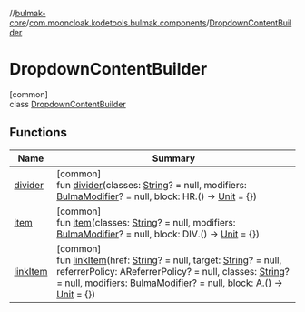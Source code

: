 //[bulmak-core](../../../index.md)/[com.mooncloak.kodetools.bulmak.components](../index.md)/[DropdownContentBuilder](index.md)

# DropdownContentBuilder

[common]\
class [DropdownContentBuilder](index.md)

## Functions

| Name | Summary |
|---|---|
| [divider](divider.md) | [common]<br>fun [divider](divider.md)(classes: [String](https://kotlinlang.org/api/core/kotlin-stdlib/kotlin/-string/index.html)? = null, modifiers: [BulmaModifier](../../com.mooncloak.kodetools.bulmak.modifier/-bulma-modifier/index.md)? = null, block: HR.() -&gt; [Unit](https://kotlinlang.org/api/core/kotlin-stdlib/kotlin/-unit/index.html) = {}) |
| [item](item.md) | [common]<br>fun [item](item.md)(classes: [String](https://kotlinlang.org/api/core/kotlin-stdlib/kotlin/-string/index.html)? = null, modifiers: [BulmaModifier](../../com.mooncloak.kodetools.bulmak.modifier/-bulma-modifier/index.md)? = null, block: DIV.() -&gt; [Unit](https://kotlinlang.org/api/core/kotlin-stdlib/kotlin/-unit/index.html) = {}) |
| [linkItem](link-item.md) | [common]<br>fun [linkItem](link-item.md)(href: [String](https://kotlinlang.org/api/core/kotlin-stdlib/kotlin/-string/index.html)? = null, target: [String](https://kotlinlang.org/api/core/kotlin-stdlib/kotlin/-string/index.html)? = null, referrerPolicy: AReferrerPolicy? = null, classes: [String](https://kotlinlang.org/api/core/kotlin-stdlib/kotlin/-string/index.html)? = null, modifiers: [BulmaModifier](../../com.mooncloak.kodetools.bulmak.modifier/-bulma-modifier/index.md)? = null, block: A.() -&gt; [Unit](https://kotlinlang.org/api/core/kotlin-stdlib/kotlin/-unit/index.html) = {}) |
